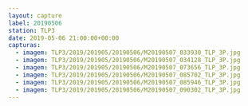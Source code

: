 ```yaml
---
layout: capture
label: 20190506
station: TLP3
date: 2019-05-06 21:00:00+00:00
capturas:
  - imagem: TLP3/2019/201905/20190506/M20190507_033930_TLP_3P.jpg
  - imagem: TLP3/2019/201905/20190506/M20190507_034128_TLP_3P.jpg
  - imagem: TLP3/2019/201905/20190506/M20190507_073656_TLP_3P.jpg
  - imagem: TLP3/2019/201905/20190506/M20190507_085702_TLP_3P.jpg
  - imagem: TLP3/2019/201905/20190506/M20190507_085946_TLP_3P.jpg
  - imagem: TLP3/2019/201905/20190506/M20190507_090302_TLP_3P.jpg
---
```

